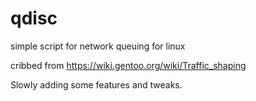 # qdisc
simple script for network queuing for linux


cribbed from https://wiki.gentoo.org/wiki/Traffic_shaping

Slowly adding some features and tweaks.

